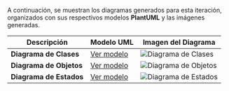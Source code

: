 A continuación, se muestran los diagramas generados para esta iteración, organizados con sus respectivos modelos **PlantUML** y las imágenes generadas.

| **Descripción**               | **Modelo UML**                                                        | **Imagen del Diagrama**                                              |
|------------------------------|----------------------------------------------------------------------|----------------------------------------------------------------------|
| **Diagrama de Clases**        | [Ver modelo](../../modelosUML/Segunda%20iteración/DiagramaClases.puml) | ![Diagrama de Clases](../../images/Segunda%20iteración/DiagramaClases2.svg) |
| **Diagrama de Objetos**       | [Ver modelo](../../modelosUML/Segunda%20iteración/DiagramaObjetos.puml) | ![Diagrama de Objetos](../../images/Segunda%20iteración/DiagramaObjetos2.svg) |
| **Diagrama de Estados**       | [Ver modelo](../../modelosUML/Segunda%20iteración/DiagramaEstados.puml) | ![Diagrama de Estados](../../images/Segunda%20iteración/DiagramaEstados2.svg) |
